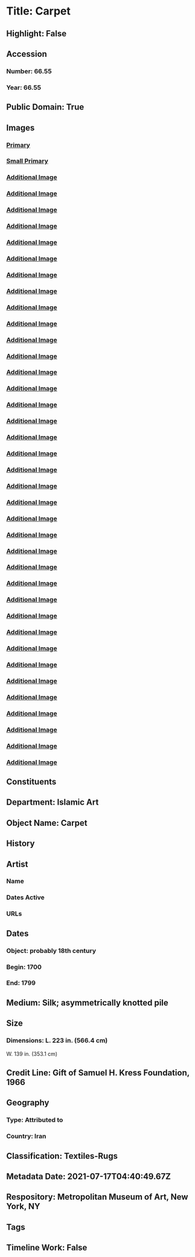 # Title: Carpet
## Highlight: False
## Accession
### Number: 66.55
### Year: 66.55
## Public Domain: True
## Images
### [Primary](https://images.metmuseum.org/CRDImages/is/original/DP344185.jpg)
### [Small Primary](https://images.metmuseum.org/CRDImages/is/web-large/DP344185.jpg)
### [Additional Image](https://images.metmuseum.org/CRDImages/is/original/184380.jpg)
### [Additional Image](https://images.metmuseum.org/CRDImages/is/original/DP344199.jpg)
### [Additional Image](https://images.metmuseum.org/CRDImages/is/original/DP344200.jpg)
### [Additional Image](https://images.metmuseum.org/CRDImages/is/original/DP344201.jpg)
### [Additional Image](https://images.metmuseum.org/CRDImages/is/original/DP344202.jpg)
### [Additional Image](https://images.metmuseum.org/CRDImages/is/original/DP344203.jpg)
### [Additional Image](https://images.metmuseum.org/CRDImages/is/original/DP344191.jpg)
### [Additional Image](https://images.metmuseum.org/CRDImages/is/original/DP344132.jpg)
### [Additional Image](https://images.metmuseum.org/CRDImages/is/original/DP344189.jpg)
### [Additional Image](https://images.metmuseum.org/CRDImages/is/original/DP344124.jpg)
### [Additional Image](https://images.metmuseum.org/CRDImages/is/original/DP344186.jpg)
### [Additional Image](https://images.metmuseum.org/CRDImages/is/original/DP344194.jpg)
### [Additional Image](https://images.metmuseum.org/CRDImages/is/original/DP344190.jpg)
### [Additional Image](https://images.metmuseum.org/CRDImages/is/original/DP344136.jpg)
### [Additional Image](https://images.metmuseum.org/CRDImages/is/original/DP344196.jpg)
### [Additional Image](https://images.metmuseum.org/CRDImages/is/original/DP344125.jpg)
### [Additional Image](https://images.metmuseum.org/CRDImages/is/original/DP344127.jpg)
### [Additional Image](https://images.metmuseum.org/CRDImages/is/original/DP344128.jpg)
### [Additional Image](https://images.metmuseum.org/CRDImages/is/original/DP344197.jpg)
### [Additional Image](https://images.metmuseum.org/CRDImages/is/original/DP344134.jpg)
### [Additional Image](https://images.metmuseum.org/CRDImages/is/original/DP344126.jpg)
### [Additional Image](https://images.metmuseum.org/CRDImages/is/original/DP344130.jpg)
### [Additional Image](https://images.metmuseum.org/CRDImages/is/original/DP344187.jpg)
### [Additional Image](https://images.metmuseum.org/CRDImages/is/original/DP344195.jpg)
### [Additional Image](https://images.metmuseum.org/CRDImages/is/original/DP344193.jpg)
### [Additional Image](https://images.metmuseum.org/CRDImages/is/original/DP344133.jpg)
### [Additional Image](https://images.metmuseum.org/CRDImages/is/original/DP344192.jpg)
### [Additional Image](https://images.metmuseum.org/CRDImages/is/original/DP344123.jpg)
### [Additional Image](https://images.metmuseum.org/CRDImages/is/original/DP344129.jpg)
### [Additional Image](https://images.metmuseum.org/CRDImages/is/original/DP344198.jpg)
### [Additional Image](https://images.metmuseum.org/CRDImages/is/original/DP344131.jpg)
### [Additional Image](https://images.metmuseum.org/CRDImages/is/original/DP344188.jpg)
### [Additional Image](https://images.metmuseum.org/CRDImages/is/original/DP344135.jpg)
### [Additional Image](https://images.metmuseum.org/CRDImages/is/original/DP344121.jpg)
### [Additional Image](https://images.metmuseum.org/CRDImages/is/original/DP344120.jpg)
### [Additional Image](https://images.metmuseum.org/CRDImages/is/original/DP344119.jpg)
### [Additional Image](https://images.metmuseum.org/CRDImages/is/original/DP344122.jpg)
## Constituents
## Department: Islamic Art
## Object Name: Carpet
## History
## Artist
### Name
### Dates Active
### URLs
## Dates
### Object: probably 18th century
### Begin: 1700
### End: 1799
## Medium: Silk; asymmetrically knotted pile
## Size
### Dimensions: L. 223 in. (566.4 cm)
W. 139 in. (353.1 cm)
## Credit Line: Gift of Samuel H. Kress Foundation, 1966
## Geography
### Type: Attributed to
### Country: Iran
## Classification: Textiles-Rugs
## Metadata Date: 2021-07-17T04:40:49.67Z
## Respository: Metropolitan Museum of Art, New York, NY
## Tags
## Timeline Work: False